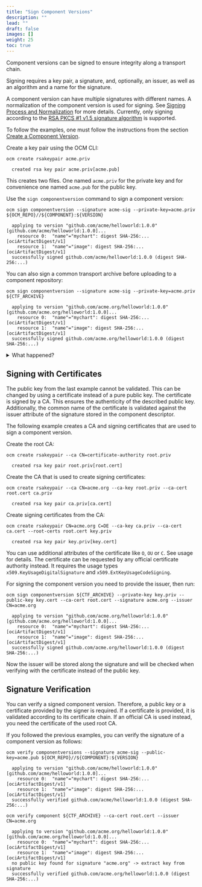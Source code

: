 ```yaml
---
title: "Sign Component Versions"
description: ""
lead: ""
draft: false
images: []
weight: 25
toc: true
---
```


Component versions can be signed to ensure integrity along a transport chain.

Signing requires a key pair, a signature, and, optionally, an issuer, as well as an algorithm and a
name for the signature.

A component version can have multiple signatures with different names. A normalization of the
component version is used for signing. See [Signing Process and Normalization](https://github.com/open-component-model/ocm-spec/blob/main/doc/02-processing/03-signing-process.md) for more details.
Currently, only signing according to the
[RSA PKCS #1 v1.5 signature algorithm](https://datatracker.ietf.org/doc/html/rfc3447) is supported.

To follow the examples, one must follow the instructions from the section [Create a Component Version](https://ocm.software/docsgetting-started/getting-started-with-ocm/create-a-component-version).

Create a key pair using the OCM CLI:

```shell
ocm create rsakeypair acme.priv
```

```shell
  created rsa key pair acme.priv[acme.pub]
```

This creates two files. One named `acme.priv` for the private key and for convenience one named
`acme.pub` for the public key.

Use the `sign componentversion` command to sign a component version:

```shell
ocm sign componentversion --signature acme-sig --private-key=acme.priv ${OCM_REPO}//${COMPONENT}:${VERSION}
```

```shell
  applying to version "github.com/acme/helloworld:1.0.0"[github.com/acme/helloworld:1.0.0]...
    resource 0:  "name"="mychart": digest SHA-256:...[ociArtifactDigest/v1]
    resource 1:  "name"="image": digest SHA-256:...[ociArtifactDigest/v1]
  successfully signed github.com/acme/helloworld:1.0.0 (digest SHA-256:...)
```

You can also sign a common transport archive before uploading to a component
repository:

```shell
ocm sign componentversion --signature acme-sig --private-key=acme.priv ${CTF_ARCHIVE}
```

```shell
  applying to version "github.com/acme.org/helloworld:1.0.0"[github.com/acme.org/helloworld:1.0.0]...
    resource 0:  "name"="mychart": digest SHA-256:...[ociArtifactDigest/v1]
    resource 1:  "name"="image": digest SHA-256:...[ociArtifactDigest/v1]
  successfully signed github.com/acme.org/helloworld:1.0.0 (digest SHA-256:...)
```

<details><summary>What happened?</summary>

Digests will be created for all described artifacts and referenced component versions. Then for the
top-level component versions, the component-version digests are signed. The signature and digests are
stored in the component descriptor(s):

```shell
jq . ${CTF_ARCHIVE}/artifact-index.json
```

```json
{
  "schemaVersion": 1,
  "artifacts": [
    {
      "repository": "component-descriptors/github.com/acme.org/helloworld",
      "tag": "1.0.0",
      "digest": "sha256:02b12782d66fc6504f0003bb11a8e2610ac8f3d616bc1a4545df17a6e9aca5c6"
    }
  ]
}
```

Beside the digests of the component descriptor layer, nothing has changed:

```shell
jq . ${CTF_ARCHIVE}/blobs/sha256.02b12782d66fc6504f0003bb11a8e2610ac8f3d616bc1a4545df17a6e9aca5c6
```

```json
{
  "schemaVersion": 2,
  "mediaType": "application/vnd.oci.image.manifest.v1+json",
  "config": {
    "mediaType": "application/vnd.ocm.software.component.config.v1+json",
    "digest": "sha256:38ba9898cb8d2c5ad34274549632836b391f5acc96268f0276d6857e87b97141",
    "size": 201
  },
  "layers": [
    {
      "mediaType": "application/vnd.ocm.software.component-descriptor.v2+yaml+tar",
      "digest": "sha256:c9705f0045f91c2cba49ce922dd65da27e66796e3a1fdc7a6fc01058357f2cd4",
      "size": 3584
    },
    {
      "mediaType": "application/vnd.oci.image.manifest.v1+tar+gzip",
      "digest": "sha256:125cf912d0f67b2b49e4170e684638a05a12f2fcfbdf3571e38a016273620b54",
      "size": 16119
    }
  ]
}
```

```shell
tar xvf ${CTF_ARCHIVE}/blobs/sha256.c9705f0045f91c2cba49ce922dd65da27e66796e3a1fdc7a6fc01058357f2cd4 -O - component-descriptor.yaml
```

```yaml
meta:
  schemaVersion: v2
component:
  name: github.com/acme.org/helloworld
  version: 1.0.0
  provider: acme.org
  componentReferences: []
  repositoryContexts: []
  resources:
  - access:
      localReference: sha256:125cf912d0f67b2b49e4170e684638a05a12f2fcfbdf3571e38a016273620b54
      mediaType: application/vnd.oci.image.manifest.v1+tar+gzip
      referenceName: github.com/acme.org/helloworld/podinfo:6.7.0
      type: localBlob
    digest:
      ...
    name: mychart
    relation: local
    type: helmChart
    version: 1.0.0
  - access:
      imageReference: gcr.io/google_containers/echoserver:1.10
      type: ociArtifact
    digest:
      ...
    name: image
    relation: external
    type: ociArtifact
    version: 1.0.0
  sources: []
signatures:
- digest:
    ...
  name: acme-sig
  signature:
    algorithm: RSASSA-PKCS1-V1_5
    mediaType: application/vnd.ocm.signature.rsa
    value: ...
```

</details>

## Signing with Certificates

The public key from the last example cannot be validated. This can be changed by using a certificate
instead of a pure public key. The certificate is signed by a CA. This ensures the authenticity of the
described public key. Additionally, the common name of the certificate is validated against the issuer
attribute of the signature stored in the component descriptor.

The following example creates a CA and signing certificates that are used to sign a component version.

Create the root CA:

```shell
ocm create rsakeypair --ca CN=certificate-authority root.priv
```

```shell
  created rsa key pair root.priv[root.cert]
```

Create the CA that is used to create signing certificates:

```shell
ocm create rsakeypair --ca CN=acme.org --ca-key root.priv --ca-cert root.cert ca.priv
```

```shell
  created rsa key pair ca.priv[ca.cert]
```

Create signing certificates from the CA:

```shell
ocm create rsakeypair CN=acme.org C=DE --ca-key ca.priv --ca-cert ca.cert --root-certs root.cert key.priv
```

```shell
  created rsa key pair key.priv[key.cert]
```

You can use additional attributes of the certificate like `O`, `OU` or `C`. See usage for details.
The certificate can be requested by any official certificate authority instead. It requires the usage types `x509.KeyUsageDigitalSignature` and `x509.ExtKeyUsageCodeSigning`.

For signing the component version you need to provide the issuer, then run:

```shell
ocm sign componentversion ${CTF_ARCHIVE} --private-key key.priv --public-key key.cert --ca-cert root.cert --signature acme.org --issuer CN=acme.org
```

```shell
  applying to version "github.com/acme.org/helloworld:1.0.0"[github.com/acme.org/helloworld:1.0.0]...
    resource 0:  "name"="mychart": digest SHA-256:...[ociArtifactDigest/v1]
    resource 1:  "name"="image": digest SHA-256:...[ociArtifactDigest/v1]
  successfully signed github.com/acme.org/helloworld:1.0.0 (digest SHA-256:...)
```

Now the issuer will be stored along the signature and will be checked when verifying with the certificate
instead of the public key.

## Signature Verification

You can verify a signed component version. Therefore, a public key or a certificate provided by the
signer is required. If a certificate is provided, it is validated according to its certificate chain.
If an official CA is used instead, you need the certificate of the used root CA.

If you followed the previous examples, you can verify the signature of a component version as follows:

```shell
ocm verify componentversions --signature acme-sig --public-key=acme.pub ${OCM_REPO}//${COMPONENT}:${VERSION}
```

```shell
  applying to version "github.com/acme/helloworld:1.0.0"[github.com/acme/helloworld:1.0.0]...
    resource 0:  "name"="mychart": digest SHA-256:...[ociArtifactDigest/v1]
    resource 1:  "name"="image": digest SHA-256:...[ociArtifactDigest/v1]
  successfully verified github.com/acme/helloworld:1.0.0 (digest SHA-256:...)
```

```shell
ocm verify component ${CTF_ARCHIVE} --ca-cert root.cert --issuer CN=acme.org
```

```shell
  applying to version "github.com/acme.org/helloworld:1.0.0"[github.com/acme.org/helloworld:1.0.0]...
    resource 0:  "name"="mychart": digest SHA-256:...[ociArtifactDigest/v1]
    resource 1:  "name"="image": digest SHA-256:...[ociArtifactDigest/v1]
  no public key found for signature "acme.org" -> extract key from signature
  successfully verified github.com/acme.org/helloworld:1.0.0 (digest SHA-256:...)
```
